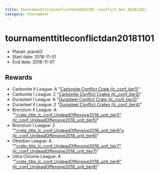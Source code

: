 ```yaml
---
title: tournamenttitleconflictdan20181101 (conflict_dan_20181101)
category: tournament
---
```

# tournamenttitleconflictdan20181101

  * Planet: planet3
  * Start date: 2018-11-01
  * End date: 2018-11-07

## Rewards

  * Carbonite II League: A "[Carbonite Conflict Crate (lc_conf_tier1)](lc_conf_tier1.html)"
  * Carbonite I League: 2 "[Carbonite Conflict Crates (lc_conf_tier2)](lc_conf_tier2.html)"
  * Durasteel I League: A "[Durasteel Conflict Crate (lc_conf_tier3)](lc_conf_tier3.html)"
  * Durasteel II League: 2 "[Durasteel Conflict Crates (lc_conf_tier4)](lc_conf_tier4.html)"
  * Bronzium II League: A "["crate_title_lc_conf_UndeadOffensive2018_unit_tier5" (lc_conf_UndeadOffensive2018_unit_tier5)](lc_conf_UndeadOffensive2018_unit_tier5.html)"
  * Bronzium I League: 2 "["crate_title_lc_conf_UndeadOffensive2018_unit_tier6"s (lc_conf_UndeadOffensive2018_unit_tier6)](lc_conf_UndeadOffensive2018_unit_tier6.html)"
  * Obsidian League: A "["crate_title_lc_conf_UndeadOffensive2018_unit_tier7" (lc_conf_UndeadOffensive2018_unit_tier7)](lc_conf_UndeadOffensive2018_unit_tier7.html)"
  * Ultra Chrome League: A "["crate_title_lc_conf_UndeadOffensive2018_unit_tier8" (lc_conf_UndeadOffensive2018_unit_tier8)](lc_conf_UndeadOffensive2018_unit_tier8.html)"
